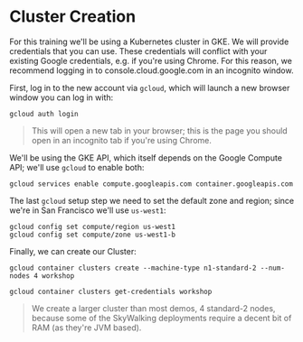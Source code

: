 Cluster Creation
===

For this training we'll be using a Kubernetes cluster in GKE. We will provide credentials that you can use. These credentials will conflict with your existing Google credentials, e.g. if you're using Chrome. For this reason, we recommend logging in to console.cloud.google.com in an incognito window.

First, log in to the new account via `gcloud`, which will launch a new browser window you can log in with:
```shell
gcloud auth login
```
> This will open a new tab in your browser; this is the page you should open in an incognito tab if you're using Chrome.

We'll be using the GKE API, which itself depends on the Google Compute API; we'll use `gcloud` to enable both:
```shell
gcloud services enable compute.googleapis.com container.googleapis.com
```

The last `gcloud` setup step we need to set the default zone and region; since we're in San Francisco we'll use `us-west1`:
```shell
gcloud config set compute/region us-west1
gcloud config set compute/zone us-west1-b
```

Finally, we can create our Cluster:
```shell
gcloud container clusters create --machine-type n1-standard-2 --num-nodes 4 workshop

gcloud container clusters get-credentials workshop
```

> We create a larger cluster than most demos, 4 standard-2 nodes, because some of the SkyWalking deployments require a decent bit of RAM (as they're JVM based).
